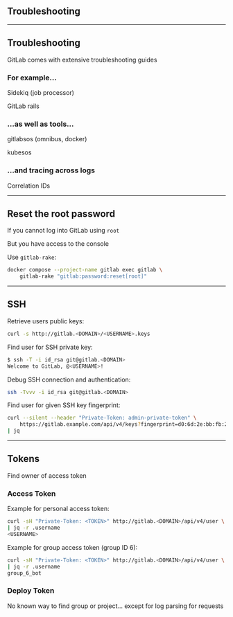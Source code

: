 <!-- .slide: id="gitlab_troubleshooting" class="vertical-center" -->

<i class="fa-duotone fa-briefcase-medical fa-8x fa-duotone-colors" style="float: right; color: grey;"></i>

## Troubleshooting

---

## Troubleshooting

<i class="fa-duotone fa-briefcase-medical fa-4x fa-duotone-colors" style="float: right;"></i>

GitLab comes with extensive troubleshooting guides [](https://docs.gitlab.com/ee/administration/troubleshooting/)

### For example...

Sidekiq (job processor) [](https://docs.gitlab.com/ee/administration/troubleshooting/sidekiq.html)

GitLab rails [](https://docs.gitlab.com/ee/administration/troubleshooting/gitlab_rails_cheat_sheet.html)

### ...as well as tools...

gitlabsos (omnibus, docker) [](https://gitlab.com/gitlab-com/support/toolbox/gitlabsos/)

kubesos [](https://gitlab.com/gitlab-com/support/toolbox/kubesos)

### ...and tracing across logs

Correlation IDs [](https://docs.gitlab.com/ee/administration/troubleshooting/tracing_correlation_id.html)

---

## Reset the root password

<i class="fa-duotone fa-terminal fa-4x fa-duotone-colors-inverted" style="float: right; padding-left: 0.5em;"></i>

If you cannot log into GitLab using `root`

But you have access to the console

Use `gitlab-rake`:

```bash
docker compose --project-name gitlab exec gitlab \
    gitlab-rake "gitlab:password:reset[root]"
```

---

## SSH

<i class="fa-duotone fa-terminal fa-4x fa-duotone-colors-inverted" style="float: right; padding-left: 0.5em;"></i>

Retrieve users public keys:

```bash
curl -s http://gitlab.<DOMAIN>/<USERNAME>.keys
```

Find user for SSH private key:

```bash
$ ssh -T -i id_rsa git@gitlab.<DOMAIN>
Welcome to GitLab, @<USERNAME>!
```

Debug SSH connection and authentication:

```bash
ssh -Tvvv -i id_rsa git@gitlab.<DOMAIN>
```

Find user for given SSH key fingerprint:

```bash
curl --silent --header "Private-Token: admin-private-token" \
    https://gitlab.example.com/api/v4/keys?fingerprint=d0:6d:2e:bb:fb:27:f1:6e:80:6c:16:b2:be:c6:d8:00 \
| jq
```

---

## Tokens

<i class="fa-duotone fa-passport fa-4x fa-duotone-colors" style="float: right;"></i>

Find owner of access token

### Access Token

Example for personal access token:

```bash
curl -sH "Private-Token: <TOKEN>" http://gitlab.<DOMAIN>/api/v4/user \
| jq -r .username
<USERNAME>
```

Example for group access token (group ID 6):

```bash
curl -sH "Private-Token: <TOKEN>" http://gitlab.<DOMAIN>/api/v4/user \
| jq -r .username
group_6_bot
```

### Deploy Token

No known way to find group or project... except for log parsing for requests
